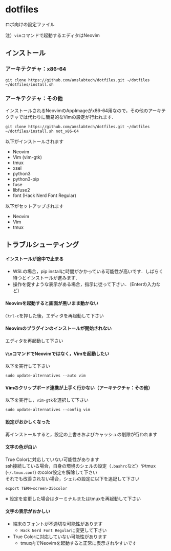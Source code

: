 # dotfiles
ロボ向けの設定ファイル

注）`vim`コマンドで起動するエディタはNeovim
## インストール
### アーキテクチャ：x86-64
```
git clone https://github.com/amslabtech/dotfiles.git ~/dotfiles
~/dotfiles/install.sh
```
### アーキテクチャ：その他
インストールされるNeovimのAppImageがx86-64用なので，その他のアーキテクチャでは代わりに簡易的なVimの設定が行われます．
```
git clone https://github.com/amslabtech/dotfiles.git ~/dotfiles
~/dotfiles/install.sh not_x86-64
```
以下がインストールされます
- Neovim
- Vim (vim-gtk)
- tmux
- xsel
- python3
- python3-pip
- fuse
- libfuse2
- font (Hack Nerd Font Regular)

以下がセットアップされます

- Neovim
- Vim
- tmux

## トラブルシューティング
#### インストールが途中で止まる
- WSLの場合，pip installに時間がかかっている可能性が高いです．しばらく待つとインストールが進みます．
- 操作を促すような表示がある場合，指示に従って下さい．（Enterの入力など）
#### Neovimを起動すると画面が黒いまま動かない
`Ctrl-c`を押した後，エディタを再起動して下さい

#### Neovimのプラグインのインストールが開始されない
エディタを再起動して下さい

#### `Vim`コマンドでNeovimではなく，Vimを起動したい
以下を実行して下さい
```
sudo update-alternatives --auto vim
```

#### Vimのクリップボード連携が上手く行かない（アーキテクチャ：その他）
以下を実行し，`vim-gtk`を選択して下さい
```
sudo update-alternatives --config vim
```

#### 設定がおかしくなった
再インストールすると，設定の上書きおよびキャッシュの削除が行われます

#### 文字の色が白い
True Colorに対応していない可能性があります<br>
ssh接続している場合，自身の環境のシェルの設定（`.bashrc`など）やtmux (`~/.tmux.conf`) のcolor設定を解除して下さい<br>
それでも改善されない場合，シェルの設定に以下を追記して下さい
```
export TERM=screen-256color
```
※ 設定を変更した場合はターミナルまたはtmuxを再起動して下さい

#### 文字の表示がおかしい
- 端末のフォントが不適切な可能性があります
  - `Hack Nerd Font Regular`に変更して下さい
- True Colorに対応していない可能性があります<br>
  - tmux内でNeovimを起動すると正常に表示されやすいです
